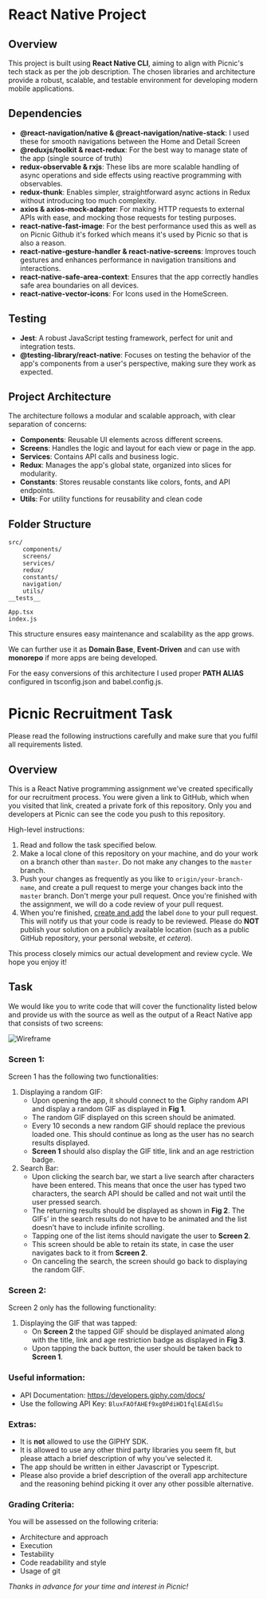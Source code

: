 # React Native Project

## Overview

This project is built using **React Native CLI**, aiming to align with Picnic's tech stack as per the job description. The chosen libraries and architecture provide a robust, scalable, and testable environment for developing modern mobile applications.

## Dependencies

- **@react-navigation/native & @react-navigation/native-stack**: I used these for smooth navigations between the Home and Detail Screen
- **@reduxjs/toolkit & react-redux**: For the best way to manage state of the app (single source of truth)
- **redux-observable & rxjs**: These libs are more scalable handling of async operations and side effects using reactive programming with observables.
- **redux-thunk**: Enables simpler, straightforward async actions in Redux without introducing too much complexity.
- **axios & axios-mock-adapter**: For making HTTP requests to external APIs with ease, and mocking those requests for testing purposes.
- **react-native-fast-image**: For the best performance used this as well as on Picnic Github it's forked which means it's used by Picnic so that is also a reason.
- **react-native-gesture-handler & react-native-screens**: Improves touch gestures and enhances performance in navigation transitions and interactions.
- **react-native-safe-area-context**: Ensures that the app correctly handles safe area boundaries on all devices.
- **react-native-vector-icons**: For Icons used in the HomeScreen.

## Testing

- **Jest**: A robust JavaScript testing framework, perfect for unit and integration tests.
- **@testing-library/react-native**: Focuses on testing the behavior of the app's components from a user's perspective, making sure they work as expected.

## Project Architecture

The architecture follows a modular and scalable approach, with clear separation of concerns:

- **Components**: Reusable UI elements across different screens.
- **Screens**: Handles the logic and layout for each view or page in the app.
- **Services**: Contains API calls and business logic.
- **Redux**: Manages the app's global state, organized into slices for modularity.
- **Constants**: Stores reusable constants like colors, fonts, and API endpoints.
- **Utils**: For utility functions for reusability and clean code

## Folder Structure

```
src/
    components/
    screens/
    services/
    redux/
    constants/
    navigation/
    utils/
__tests__

App.tsx
index.js
```

This structure ensures easy maintenance and scalability as the app grows.

We can further use it as **Domain Base**, **Event-Driven** and can use with **monorepo** if more apps are being developed.

For the easy conversions of this architecture I used proper **PATH ALIAS** configured in tsconfig.json and babel.config.js.












# Picnic Recruitment Task

Please read the following instructions carefully and make sure that you fulfil
all requirements listed.

## Overview

This is a React Native programming assignment we've created specifically for our
recruitment process.
You were given a link to GitHub, which when you visited that link,
created a private fork of this repository. Only you and developers at Picnic
can see the code you push to this repository.

High-level instructions:

1. Read and follow the task specified below.
2. Make a local clone of this repository on your machine, and do your work on a
   branch other than `master`. Do not make any changes to the `master` branch.
3. Push your changes as frequently as you like to `origin/your-branch-name`,
   and create a pull request to merge your changes back into the `master`
   branch. Don't merge your pull request. Once you're finished with the
   assignment, we will do a code review of your pull request.
4. When you're finished, [create and add][github-labels] the label `done` to
   your pull request. This will notify us that your code is ready to be
   reviewed. Please do **NOT** publish your solution on a publicly available
   location (such as a public GitHub repository, your personal website, _et
   cetera_).

This process closely mimics our actual development and review cycle. We hope
you enjoy it!

## Task

We would like you to write code that will cover the functionality listed below and provide us with the source as well as the output of a React Native app that consists of two screens:

![Wireframe][wireframe-image]

### Screen 1:

Screen 1 has the following two functionalities:

1. Displaying a random GIF:
   - Upon opening the app, it should connect to the Giphy random API and display a random GIF as displayed in **Fig 1**.
   - The random GIF displayed on this screen should be animated.
   - Every 10 seconds a new random GIF should replace the previous loaded one. This should continue as long as the user has no search results displayed.
   - **Screen 1** should also display the GIF title, link and an age restriction badge.
2. Search Bar:
   - Upon clicking the search bar, we start a live search after characters have been entered. This means that once the user has typed two characters, the search API should be called and not wait until the user pressed search.
   - The returning results should be displayed as shown in **Fig 2**. The GIFs’ in the search results do not have to be animated and the list doesn’t have to include infinite scrolling.
   - Tapping one of the list items should navigate the user to **Screen 2**.
   - This screen should be able to retain its state, in case the user navigates back to it from **Screen 2**.
   - On canceling the search, the screen should go back to displaying the random GIF.

### Screen 2:

Screen 2 only has the following functionality:

1. Displaying the GIF that was tapped:
   - On **Screen 2** the tapped GIF should be displayed animated along with the title, link and age restriction badge as displayed in **Fig 3**.
   - Upon tapping the back button, the user should be taken back to **Screen 1**.

### Useful information:

- API Documentation: https://developers.giphy.com/docs/
- Use the following API Key: `BluxFAOfAHEf9xg0PdiHD1fqlEAEdlSu`

### Extras:

- It is **not** allowed to use the GIPHY SDK.
- It is allowed to use any other third party libraries you seem fit, but please attach a brief description of why you’ve selected it.
- The app should be written in either Javascript or Typescript.
- Please also provide a brief description of the overall app architecture and the reasoning behind picking it over any other possible alternative.

### Grading Criteria:

You will be assessed on the following criteria:

- Architecture and approach
- Execution
- Testability
- Code readability and style
- Usage of git

_Thanks in advance for your time and interest in Picnic!_

[wireframe-image]: https://imgur.com/Kja1rsy.png
[github-labels]: https://help.github.com/articles/about-labels

